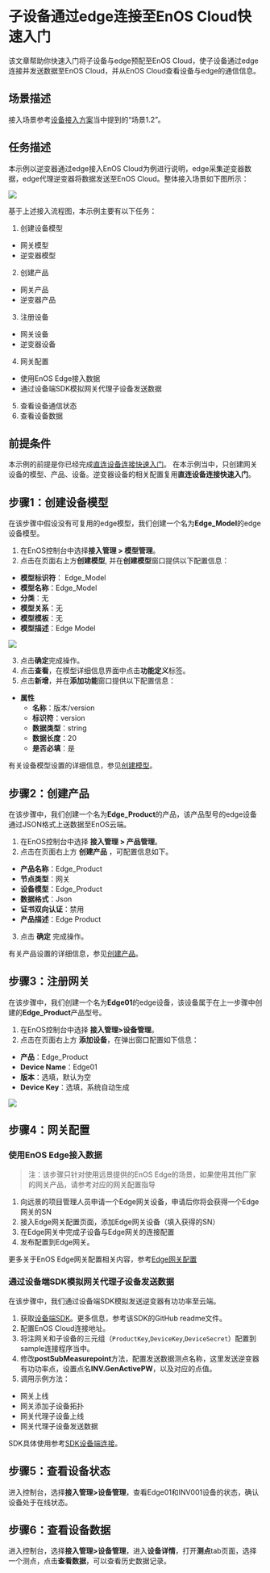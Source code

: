 # 子设备通过edge连接至EnOS Cloud快速入门

该文章帮助你快速入门将子设备与edge预配至EnOS Cloud，使子设备通过edge连接并发送数据至EnOS Cloud，并从EnOS Cloud查看设备与edge的通信信息。


## 场景描述
接入场景参考[设备接入方案](connection_scenarios)当中提到的“场景1.2”。


## 任务描述

本示例以逆变器通过edge接入EnOS Cloud为例进行说明，edge采集逆变器数据，edge代理逆变器将数据发送至EnOS Cloud。整体接入场景如下图所示：

  ![](media/edge_connection_task_description.png)

基于上述接入流程图，本示例主要有以下任务：
1. 创建设备模型
  - 网关模型
  - 逆变器模型
2. 创建产品
  - 网关产品
  - 逆变器产品
3. 注册设备
  - 网关设备
  - 逆变器设备
4. 网关配置
  - 使用EnOS Edge接入数据
  - 通过设备端SDK模拟网关代理子设备发送数据
5. 查看设备通信状态
6. 查看设备数据


## 前提条件

本示例的前提是你已经完成[直连设备连接快速入门](gettingstarted_device_connection)。
在本示例当中，只创建网关设备的模型、产品、设备。逆变器设备的相关配置复用**直连设备连接快速入门**。


## 步骤1：创建设备模型

在该步骤中假设没有可复用的edge模型，我们创建一个名为**Edge_Model**的edge设备模型。

1. 在EnOS控制台中选择**接入管理 > 模型管理**。
2. 点击在页面右上方**创建模型**, 并在**创建模型**窗口提供以下配置信息：
  - **模型标识符**： Edge_Model
  - **模型名称**：Edge_Model
  - **分类**：无
  - **模型关系**：无
  - **模型模板**：无
  - **模型描述**：Edge Model

  ![](media/model_edge.png)

3. 点击**确定**完成操作。
4. 点击**查看**，在模型详细信息界面中点击**功能定义**标签。
5. 点击**新增**，并在**添加功能**窗口提供以下配置信息：
  - **属性**
    - **名称**：版本/version
    - **标识符**：version
    - **数据类型**：string
    - **数据长度**：20
    - **是否必填**：是

有关设备模型设置的详细信息，参见[创建模型](creating_model)。


## 步骤2：创建产品

在该步骤中，我们创建一个名为**Edge_Product**的产品，该产品型号的edge设备通过JSON格式上送数据至EnOS云端。

1. 在EnOS控制台中选择 **接入管理 > 产品管理**。
2. 点击在页面右上方 **创建产品** ，可配置信息如下。
  - **产品名称**：Edge_Product
  - **节点类型**：网关
  - **设备模型**：Edge_Product
  - **数据格式**：Json
  - **证书双向认证**：禁用
  - **产品描述**：Edge Product

3. 点击 **确定** 完成操作。

有关产品设置的详细信息，参见[创建产品](creating_products)。


## 步骤3：注册网关

在该步骤中，我们创建一个名为**Edge01**的edge设备，该设备属于在上一步骤中创建的**Edge_Product**产品型号。

1. 在EnOS控制台中选择 **接入管理>设备管理**。
2. 点击在页面右上方 **添加设备**，在弹出窗口配置如下信息：
  - **产品**：Edge_Product
  - **Device Name**：Edge01
  - **版本**：选填，默认为空
  - **Device Key**：选填，系统自动生成

![](media/register_edge.png)


## 步骤4：网关配置

### 使用EnOS Edge接入数据
>注：该步骤只针对使用远景提供的EnOS Edge的场景，如果使用其他厂家的网关产品，请参考对应的网关配置指导

1. 向远景的项目管理人员申请一个Edge网关设备，申请后你将会获得一个Edge网关的SN
2. 接入Edge网关配置页面，添加Edge网关设备（填入获得的SN）
3. 在Edge网关中完成子设备与Edge网关的连接配置
4. 发布配置到Edge网关。

更多关于EnOS Edge网关配置相关内容，参考[Edge网关配置](https://docs.envisioniot.com/docs/enos-edge/zh_CN/latest/edge_overview.html)



### 通过设备端SDK模拟网关代理子设备发送数据
在该步骤中，我们通过设备端SDK模拟发送逆变器有功功率至云端。

1. 获取[设备端SDK](https://github.com/EnvisionIot/enos-mqtt-java-sdk)。更多信息，参考该SDK的GitHub readme文件。
2. 配置EnOS Cloud连接地址。
3. 将注网关和子设备的三元组（`ProductKey`,`DeviceKey`,`DeviceSecret`）配置到sample连接程序当中。
4. 修改**postSubMeasurepoint**方法，配置发送数据测点名称，这里发送逆变器有功功率点，设置点名**INV.GenActivePW**，以及对应的点值。
5. 调用示例方法：
  - 网关上线
  - 网关添加子设备拓扑
  - 网关代理子设备上线
  - 网关代理子设备发送数据

SDK具体使用参考[SDK设备端连接](using_sdk)。


## 步骤5：查看设备状态

进入控制台，选择**接入管理>设备管理**，查看Edge01和INV001设备的状态，确认设备处于在线状态。


## 步骤6：查看设备数据

进入控制台，选择**接入管理>设备管理**，进入**设备详情**，打开**测点**tab页面，选择一个测点，点击**查看数据**，可以查看历史数据记录。
